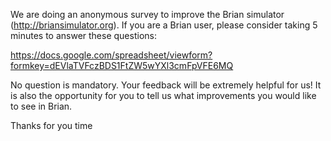 <html><body><p>We are doing an anonymous survey to improve the Brian simulator  (<a href="http://briansimulator.org/">http://briansimulator.org</a>).
If you are a Brian user, please consider taking 5 minutes to answer  these questions:

<a href="https://docs.google.com/spreadsheet/viewform?formkey=dEVlaTVFczBDS1FtZW5wYXl3cmFpVFE6MQ">https://docs.google.com/spreadsheet/viewform?formkey=dEVlaTVFczBDS1FtZW5wYXl3cmFpVFE6MQ</a>

No question is mandatory. Your feedback will be extremely helpful for  us! It is also the opportunity for you to tell us what improvements you  would like to see in Brian.

Thanks for you time</p></body></html>